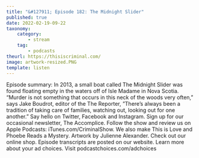 ```yaml
---
title: "&#127911; Episode 182: The Midnight Slider"
published: true
date: 2022-02-19-09-22
taxonomy:
    category:
        - stream
    tag:
        - podcasts
theurl: https://thisiscriminal.com/
image: artwork-resized.PNG
template: listen
---
```


Episode summary: In 2013, a small boat called The Midnight Slider was found floating empty in the waters off of Isle Madame in Nova Scotia. &ldquo;Murder is not something that occurs in this neck of the woods very often,&rdquo; says Jake Boudrot, editor of the The Reporter, &rdquo;There&rsquo;s always been a tradition of taking care of families, watching out, looking out for one another.&rdquo; Say hello on Twitter, Facebook and Instagram. Sign up for our occasional newsletter, The Accomplice. Follow the show and review us on Apple Podcasts: iTunes.com/CriminalShow. We also make This is Love and Phoebe Reads a Mystery. Artwork by Julienne Alexander. Check out our online shop. Episode transcripts are posted on our website. Learn more about your ad choices. Visit podcastchoices.com/adchoices
